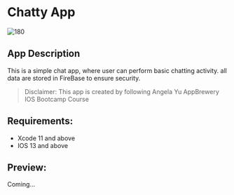 
# Chatty App
![180](https://user-images.githubusercontent.com/96099265/208887448-769772cf-9f61-4491-a140-40c00c1fa984.png)

## App Description
This is a simple chat app, where user can perform basic chatting activity. all data are stored in FireBase to ensure security. 
> Disclaimer: This app is created by following Angela Yu AppBrewery IOS Bootcamp Course


## Requirements: 
* Xcode 11 and above 
* IOS 13 and above

## Preview: 
Coming...
